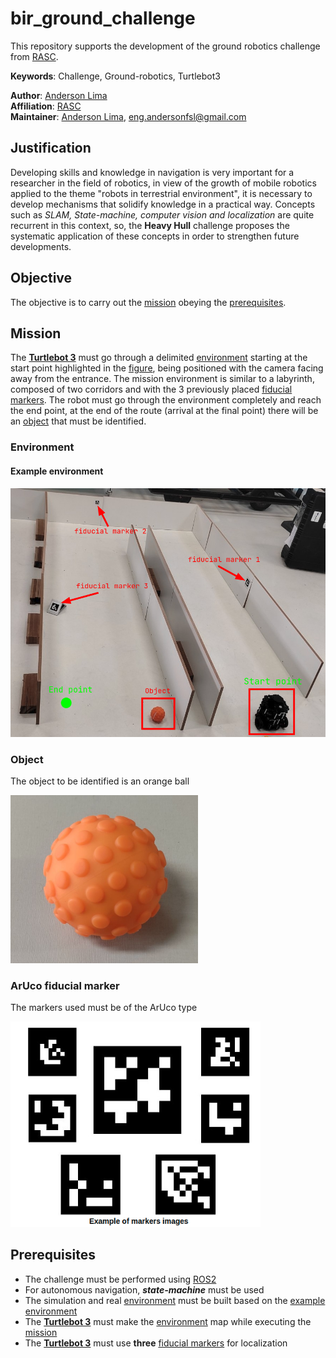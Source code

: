 # bir_ground_challenge

This repository supports the development of the ground robotics challenge from [RASC](https://www.braziliansinrobotics.com/).

**Keywords**: Challenge, Ground-robotics, Turtlebot3

**Author**: [Anderson Lima](https://github.com/aldenpower) <br/>
**Affiliation**: [RASC](https://www.braziliansinrobotics.com/) <br/>
**Maintainer**: [Anderson Lima](https://github.com/aldenpower), eng.andersonfsl@gmail.com

## Justification

Developing skills and knowledge in navigation is very important for a researcher in the field of robotics, in view of the growth of mobile robotics applied to the theme "robots in terrestrial environment", it is necessary to develop mechanisms that solidify knowledge in a practical way. Concepts such as *SLAM, State-machine, computer vision and localization* are quite recurrent in this context, so, the **Heavy Hull** challenge proposes the systematic application of these concepts in order to strengthen future developments.

## Objective

The objective is to carry out the [mission](#mission) obeying the [prerequisites](#prerequisites).


## Mission

The [**Turtlebot 3**](https://emanual.robotis.com/docs/en/platform/turtlebot3/overview/) must go through a delimited [environment](#Environment) starting at the start point highlighted in the [figure](#figure), being positioned with the camera facing away from the entrance. The mission environment is similar to a labyrinth, composed of two corridors and with the 3 previously placed [fiducial markers](#aruco-fiducial-marker). The robot must go through the environment completely and reach the end point, at the end of the route (arrival at the final point) there will be an [object](#object) that must be identified.

### Environment

#### Example environment

![figure](./source/envedited.png)

### Object

The object to be identified is an orange ball

<img src="./source/ball.jpg" alt="drawing" width="300"/>

### ArUco fiducial marker

The markers used must be of the ArUco type

<img src="./source/aruco.png" alt="drawing" width="400"/>

## Prerequisites

- The challenge must be performed using [ROS2](https://docs.ros.org/en/foxy/index.html)
- For autonomous navigation, ***state-machine*** must be used
- The simulation and real [environment](#environment) must be built based on the [example environment](#example-environment)
- The [**Turtlebot 3**](https://emanual.robotis.com/docs/en/platform/turtlebot3/overview/) must make the [environment](#environment) map while executing the [mission](#mission)
- The [**Turtlebot 3**](https://emanual.robotis.com/docs/en/platform/turtlebot3/overview/) must use **three** [fiducial markers](#aruco-fiducial-marker) for localization




